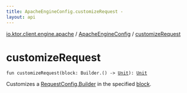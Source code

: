 ```yaml
---
title: ApacheEngineConfig.customizeRequest - 
layout: api
---
```


<div class='api-docs-breadcrumbs'><a href="../index.html">io.ktor.client.engine.apache</a> / <a href="index.html">ApacheEngineConfig</a> / <a href="./customize-request.html">customizeRequest</a></div>

# customizeRequest

<div class="signature"><code><span class="keyword">fun </span><span class="identifier">customizeRequest</span><span class="symbol">(</span><span class="parameterName" id="io.ktor.client.engine.apache.ApacheEngineConfig$customizeRequest(kotlin.Function1((org.apache.http.client.config.RequestConfig.Builder, kotlin.Unit)))/block">block</span><span class="symbol">:</span>&nbsp;<span class="identifier">Builder</span><span class="symbol">.</span><span class="symbol">(</span><span class="symbol">)</span>&nbsp;<span class="symbol">-&gt;</span>&nbsp;<a href="https://kotlinlang.org/api/latest/jvm/stdlib/kotlin/-unit/index.html"><span class="identifier">Unit</span></a><span class="symbol">)</span><span class="symbol">: </span><a href="https://kotlinlang.org/api/latest/jvm/stdlib/kotlin/-unit/index.html"><span class="identifier">Unit</span></a></code></div>

Customizes a <a href="#">RequestConfig.Builder</a> in the specified <a href="customize-request.html#io.ktor.client.engine.apache.ApacheEngineConfig$customizeRequest(kotlin.Function1((org.apache.http.client.config.RequestConfig.Builder, kotlin.Unit)))/block">block</a>.

